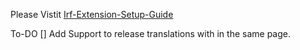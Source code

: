 Please Vistit [Irf-Extension-Setup-Guide](https://harish321.github.io/irf-translations-extension/)

To-DO
  [] Add Support to release translations with in the same page.

